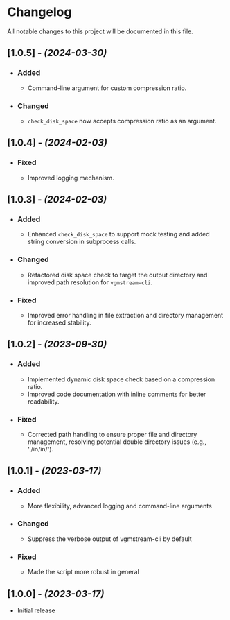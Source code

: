 # Changelog

All notable changes to this project will be documented in this file.

## [1.0.5] - _(2024-03-30)_

- ### Added
  - Command-line argument for custom compression ratio.
- ### Changed
  - `check_disk_space` now accepts compression ratio as an argument.

## [1.0.4] - _(2024-02-03)_

- ### Fixed
  - Improved logging mechanism.

## [1.0.3] - _(2024-02-03)_

- ### Added
  - Enhanced `check_disk_space` to support mock testing and added string conversion in subprocess calls.

- ### Changed
  - Refactored disk space check to target the output directory and improved path resolution for `vgmstream-cli`.

- ### Fixed
  - Improved error handling in file extraction and directory management for increased stability.

## [1.0.2] - _(2023-09-30)_

- ### Added
  - Implemented dynamic disk space check based on a compression ratio.
  - Improved code documentation with inline comments for better readability.

- ### Fixed
  - Corrected path handling to ensure proper file and directory management, resolving potential double directory issues (e.g., './in/in/').

## [1.0.1] - _(2023-03-17)_

- ### Added
  - More flexibility, advanced logging and command-line arguments

- ### Changed
  - Suppress the verbose output of vgmstream-cli by default

- ### Fixed
  - Made the script more robust in general

## [1.0.0] - _(2023-03-17)_

- Initial release

